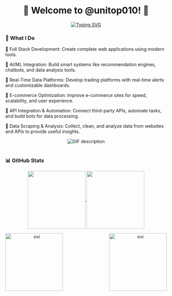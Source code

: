 <h1 align="center" title="...and I'm happy to see you here :)">👋 Welcome to @unitop010! 👋</a></h1>

<div align="center">
  <a href="https://git.io/typing-svg"><img src="https://readme-typing-svg.demolab.com?font=Comic+Sans+MS&size=30&pause=1000&center=true&width=720&lines=Senior+Software+Engineer;Over+8+years+of+Exp+in+Full+Stack+Development" alt="Typing SVG" /></a>
</div>

<h3>📌 What I Do </h3>

🌱 Full Stack Development: Create complete web applications using modern tools.


🌱 AI/ML Integration: Build smart systems like recommendation engines, chatbots, and data analysis tools.

🌱 Real-Time Data Platforms: Develop trading platforms with real-time alerts and customizable dashboards.

🌱 E-commerce Optimization: Improve e-commerce sites for speed, scalability, and user experience.

🌱 API Integration & Automation: Connect third-party APIs, automate tasks, and build bots for data processing.

🌱 Data Scraping & Analysis: Collect, clean, and analyze data from websites and APIs to provide useful insights.
<br/>

<div align="center">
  <picture>
    <source media="(prefers-color-scheme: dark)" srcset="./Skills_Animation_Dark.gif">
    <source media="(prefers-color-scheme: light)" srcset="./Skills_Animation_White.gif">
    <img align="center" alt="GIF description" src="./Skills_Animation_White.gif">
  </picture>
</div>

<br/>
<h3>📊 GitHub Stats</h3>
<p align="center">
  <a href="https://github.com/OnlyForward0613/github-readme-stats">
    <img height=180 align="center" src="https://github-readme-stats-cg8z.vercel.app/api?username=unitop010&count_private=true&include_all_commits=true&show_icons=true&theme=react&card_width=350" />
  </a>
  <a href="https://github.com/OnlyForward0613/convoychat">
    <img height=180 align="center" src="https://github-readme-stats-cg8z.vercel.app/api/top-langs?username=unitop010&layout=compact&langs_count=6&card_width=350&theme=react" />
  </a>
</p>

<div align="center">
  <p><img height=180 align="left" src="https://github-readme-stats.vercel.app/api?username=unitop010&show_icons=true&locale=en&theme=chartreuse-dark" alt="ovi" /></p>
  <p><img height=180 align="right" src="https://github-readme-stats.vercel.app/api/top-langs?username=unitop010&show_icons=true&locale=en&layout=compact&theme=chartreuse-dark" alt="ovi" /></p>
</div>
